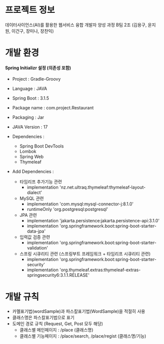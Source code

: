 # 프로젝트 정보

데이터사이언스(AI)를 활용한 웹서비스 융합 개발자 양성 과정 
B팀 2조 (김용구, 윤지원, 이건구, 장미나, 장찬익)

# 개발 환경

#### Spring Initializr 설정 (의존성 포함)

- Project : Gradle-Groovy
- Language : JAVA
- Spring Boot : 3.1.5
- Package name : com.project.Restaurant
- Packaging : Jar
- JAVA Version : 17

- Dependencies :
  - Spring Boot DevTools
  - Lombok
  - Spring Web
  - Thymeleaf

- Add Dependencies :

  - 타임리프 추가기능 관련
    - implementation 'nz.net.ultraq.thymeleaf:thymeleaf-layout-dialect'
  - MySQL 관련	
    - implementation 'com.mysql:mysql-connector-j:8.1.0'
    - runtimeOnly 'org.postgresql:postgresql'
  - JPA 관련	
    - implementation 'jakarta.persistence:jakarta.persistence-api:3.1.0'
    - implementation 'org.springframework.boot:spring-boot-starter-data-jpa'
  - 입력값 검증 관련
    - implementation 'org.springframework.boot:spring-boot-starter-validation'
  - 스프링 시큐리티 관련 (스프링부트 프레임워크 + 타임리프 시큐리티 관련)
    - implementation 'org.springframework.boot:spring-boot-starter-security'
    - implementation 'org.thymeleaf.extras:thymeleaf-extras-springsecurity6:3.1.1.RELEASE'
   
# 개발 규칙

- 카멜표기법(wordSample)과 파스칼표기법(WordSample)을 적절히 사용
- 클래스명은 파스칼표기법으로 표기
- 도메인 경로 규칙 (Request, Get, Post 모두 해당)
  - 클래스별 메인페이지 : /place (클래스명)
  - 클래스별 기능페이지 : /place/search, /place/regist (클래스명/기능)
